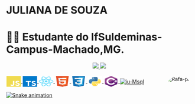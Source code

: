 # JULIANA DE SOUZA


# 👩‍🎓 **Estudante do IfSuldeminas-Campus-Machado,MG.**

<div align="center">
  <a href="https://github.com/jusouz">
  <img height="180em" src="https://github-readme-stats.vercel.app/api?username=jusouz&show_icons=true&theme=dracula&include_all_commits=true&count_private=true"/>
  <img height="180em" src="https://github-readme-stats.vercel.app/api/top-langs/?username=jusouz&layout=compact&langs_count=7&theme=dracula"/>
</div>
<div style="display: inline_block"><br>
  <img align="center" alt="ju-Js" height="30" width="40" src="https://raw.githubusercontent.com/devicons/devicon/master/icons/javascript/javascript-plain.svg">
  <img align="center" alt="ju-Ts" height="30" width="40" src="https://raw.githubusercontent.com/devicons/devicon/master/icons/typescript/typescript-plain.svg">
  <img align="center" alt="ju-React" height="30" width="40" src="https://raw.githubusercontent.com/devicons/devicon/master/icons/react/react-original.svg">
  <img align="center" alt="ju-HTML" height="30" width="40" src="https://raw.githubusercontent.com/devicons/devicon/master/icons/html5/html5-original.svg">
  <img align="center" alt="ju-CSS" height="30" width="40" src="https://raw.githubusercontent.com/devicons/devicon/master/icons/css3/css3-original.svg">
  <img align="center" alt="ju-Python" height="30" width="40" src="https://raw.githubusercontent.com/devicons/devicon/master/icons/python/python-original.svg">
  <img align="center" alt="ju-Csharp" height="30" width="40" src="https://raw.githubusercontent.com/devicons/devicon/master/icons/csharp/csharp-original.svg">
  <img align="center" alt="ju-Msql" height="30" width="40" src="https://upload.wikimedia.org/wikipedia/commons/thumb/0/0e/Antu_mysql-workbench.svg/640px-Antu_mysql-workbench.svg.png">
  <img align="right" alt="Rafa-pic" height="150" style="border-radius:50px;" src="https://miro.medium.com/max/1200/1*5Jzzc7L2AIdHPu4LP0KXCQ.png">
</div>
<div> 
 
  ![Snake animation](https://github.com/jusouz/blob/output/github-contribution-grid-snake.svg)
 
</div>

  
    


